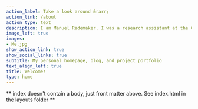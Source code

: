 ```yaml
---
action_label: Take a look around &rarr;
action_link: /about
action_type: text
description: I am Manuel Rademaker. I was a research assistant at the Chair of Econometrics at the Faculty of Business Administration and Economics at the University of Würzburg until November 2020. Being interested and skilled in statistics, econometrics, economics, data science, and programming (mostly in R but now more and more Python), I am currently looking for a job that lets me best put these skills into production!
image_left: true
images:
- Me.jpg
show_action_link: true
show_social_links: true
subtitle: My personal homepage, blog, and project portfolio
text_align_left: true
title: Welcome!
type: home
---
```


** index doesn't contain a body, just front matter above.
See index.html in the layouts folder **
